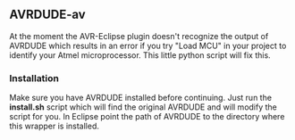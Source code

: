 ## AVRDUDE-av
At the moment the AVR-Eclipse plugin doesn't recognize the output of AVRDUDE which results in an error if you try "Load MCU" in your project to identify your Atmel microprocessor. This little python script will fix this.

 ### Installation
 Make sure you have AVRDUDE installed before continuing.
 Just run the __install.sh__ script which will find the original AVRDUDE and will modify the script for you. In Eclipse point the path of AVRDUDE to the directory where this wrapper is installed.
